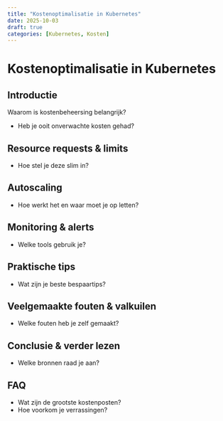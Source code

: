 ```yaml
---
title: "Kostenoptimalisatie in Kubernetes"
date: 2025-10-03
draft: true
categories: [Kubernetes, Kosten]
---
```


# Kostenoptimalisatie in Kubernetes

## Introductie
Waarom is kostenbeheersing belangrijk?
- Heb je ooit onverwachte kosten gehad?

## Resource requests & limits
- Hoe stel je deze slim in?

## Autoscaling
- Hoe werkt het en waar moet je op letten?

## Monitoring & alerts
- Welke tools gebruik je?

## Praktische tips
- Wat zijn je beste bespaartips?

## Veelgemaakte fouten & valkuilen
- Welke fouten heb je zelf gemaakt?

## Conclusie & verder lezen
- Welke bronnen raad je aan?

## FAQ
- Wat zijn de grootste kostenposten?
- Hoe voorkom je verrassingen?